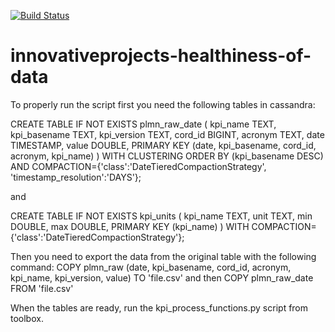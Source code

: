 [![Build Status](https://travis-ci.org/nokia-wroclaw/innovativeprojects-healthiness-of-data.svg?branch=devel)](https://travis-ci.org/nokia-wroclaw/innovativeprojects-healthiness-of-data)

# innovativeprojects-healthiness-of-data

To properly run the script first you need the following tables in cassandra:

CREATE TABLE IF NOT EXISTS plmn_raw_date (
  kpi_name TEXT,
  kpi_basename TEXT,
  kpi_version TEXT,
  cord_id BIGINT,
  acronym TEXT,
  date TIMESTAMP,
  value DOUBLE,
  PRIMARY KEY (date, kpi_basename, cord_id, acronym, kpi_name)
) WITH CLUSTERING ORDER BY (kpi_basename DESC) AND
COMPACTION={'class':'DateTieredCompactionStrategy', 'timestamp_resolution':'DAYS'};

and

CREATE TABLE IF NOT EXISTS kpi_units (
  kpi_name TEXT,
  unit TEXT,
  min DOUBLE,
  max DOUBLE,
  PRIMARY KEY (kpi_name)
) WITH COMPACTION={'class':'DateTieredCompactionStrategy'};

Then you need to export the data from the original table with the following command:
COPY plmn_raw (date, kpi_basename, cord_id, acronym, kpi_name, kpi_version, value) TO 'file.csv'
and then
COPY plmn_raw_date FROM 'file.csv'

When the tables are ready, run the kpi_process_functions.py script from toolbox.